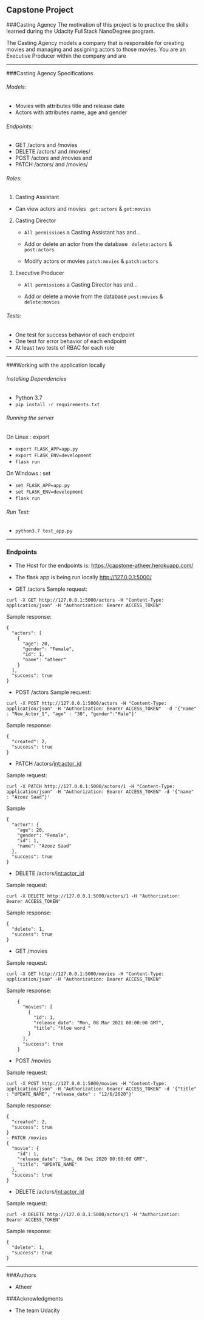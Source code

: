 Capstone Project
-----


###Casting Agency
The motivation of this project is to practice the skills learned during the Udacity FullStack NanoDegree program. 

The Casting Agency models a company that is responsible for creating movies and managing and assigning actors to those movies. You are an Executive Producer within the company and are

------------


###Casting Agency Specifications

###### Models:
- Movies with attributes title and release date
- Actors with attributes name, age and gender

###### Endpoints:
- GET /actors and /movies
- DELETE /actors/ and /movies/
- POST /actors and /movies and
- PATCH /actors/ and /movies/

###### Roles:
1. Casting Assistant
 - Can view actors and movies ` get:actors`  &  `get:movies`
 
2. Casting Director
	-  `All permissions` a Casting Assistant has and… 
	-  Add or delete an actor from the database ` delete:actors` & `post:actors`
	
	- Modify actors or movies `patch:movies` & `patch:actors`
3. Executive Producer
	- `All permissions` a Casting Director has and… 
	
	- Add or delete a movie from the database `post:movies` & ` delete:movies`

###### Tests:
- One test for success behavior of each endpoint
- One test for error behavior of each endpoint
- At least two tests of RBAC for each role


------------

###Working with the application locally
###### Installing Dependencies
- Python 3.7
- 	`pip install -r requirements.txt`

###### Running the server
On Linux : export

- `export FLASK_APP=app.py`
- `export FLASK_ENV=development`
- `flask run`

On Windows : set
- `set FLASK_APP=app.py`
- `set FLASK_ENV=development`
- `flask run`
###### Run Test:
- `python3.7 test_app.py`


------------

### Endpoints 
- The Host for the endpoints is: https://capstone-atheer.herokuapp.com/

- The flask app is being run locally http://127.0.0.1:5000/ 



- GET /actors
Sample request:

`curl -X GET http://127.0.0.1:5000/actors -H "Content-Type: application/json" -H "Authorization: Bearer ACCESS_TOKEN"`

Sample response:

    {
      "actors": [
        {
          "age": 20, 
          "gender": "Female", 
          "id": 1, 
          "name": "atheer"
        }
      ], 
      "success": true
    }
	
- POST /actors
Sample request:

`curl -X POST http://127.0.0.1:5000/actors -H "Content-Type: application/json" -H "Authorization: Bearer ACCESS_TOKEN"  -d '{"name" : "New_Actor_1", "age" : "30", "gender":"Male"}'`

Sample response: 

    {
      "created": 2, 
      "success": true
    }

- PATCH /actors/<int:actor_id>

Sample request: 

`curl -X PATCH http://127.0.0.1:5000/actors/1 -H "Content-Type: application/json" -H "Authorization: Bearer ACCESS_TOKEN" -d '{"name" : "Azooz Saad"}'`

Sample

    {
      "actor": {
        "age": 20, 
        "gender": "Female", 
        "id": 1, 
        "name": "Azooz Saad"
      }, 
      "success": true
    }

- DELETE /actors/<int:actor_id>

Sample request:

`curl -X DELETE http://127.0.0.1:5000/actors/1 -H "Authorization: Bearer ACCESS_TOKEN"`

Sample response:



    {
      "delete": 1, 
      "success": true
    }

- GET /movies

Sample request:

`curl -X GET http://127.0.0.1:5000/movies -H "Content-Type: application/json" -H "Authorization: Bearer ACCESS_TOKEN"`

Sample response:

    
        {
          "movies": [
            {
              "id": 1, 
              "release_date": "Mon, 08 Mar 2021 00:00:00 GMT", 
              "title": "hloe word "
            }
          ], 
          "success": true
        }

- POST /movies

Sample request:

`curl -X POST http://127.0.0.1:5000/movies -H "Content-Type: application/json" -H "Authorization: Bearer ACCESS_TOKEN" -d '{"title" : "UPDATE_NAME", "release_date" : "12/6/2020"}'`

Sample response:  

    {
      "created": 2, 
      "success": true
    }
    - PATCH /movies
    {
      "movie": {
        "id": 1, 
        "release_date": "Sun, 06 Dec 2020 00:00:00 GMT", 
        "title": "UPDATE_NAME"
      }, 
      "success": true
    }
    

- DELETE /actors/<int:actor_id>

Sample request:

`curl -X DELETE http://127.0.0.1:5000/actors/1 -H "Authorization: Bearer ACCESS_TOKEN"`

Sample response:  

    {
      "delete": 1, 
      "success": true
    }

------------

###Authors
* Atheer

###Acknowledgments
* The team Udacity
